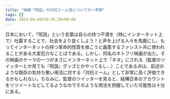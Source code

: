 ```yaml
---
title: "映画「呪詛」の対抗ミーム性についての一考察"
tags: []
date: 2023-04-09T19:45:20+09:00
---
```


日本において、「呪詛」という言葉は自らの持つ不満を（特にインターネット上で）吐露することで、社会をより良くしよう！と声を上げる人々を馬鹿にし、もってインターネットの持つ革命的性質を挫こうと画策するファシスト共に使われることがある大変厄介なことばである。しかし、同名のネトフリ映画が出た。その映画のテーマの一つがまさにインターネット上で「ネタ」にされる（監督のツイッターとか見ても『呪詛』グッズとかやってるし...）ことである点は、前述のような既存の気持ち悪い用法に対する「対抗ミーム」として非常に高く評価できるかもしれない。ちなみに、監督のツイッターを見ると、結構日本のアカウントをリツイートなどしてるようなのでそのような用法を把握していた可能性は十分にある。
